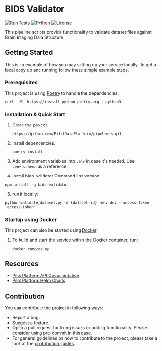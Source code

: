 # BIDS Validator

[![Run Tests](https://github.com/PilotDataPlatform/pipelines/actions/workflows/run-tests-bids-validator.yml/badge.svg?branch=develop)](https://github.com/PilotDataPlatform/pipelines/actions/workflows/run-tests-bids-validator.yml)
[![Python](https://img.shields.io/badge/python-3.9-brightgreen.svg)](https://www.python.org/)
[![License](https://img.shields.io/badge/license-AGPL_v3-blue.svg)](https://www.gnu.org/licenses/agpl-3.0)

This pipeline scripts provide functionality to validate dataset files against Brain Imaging Data Structure

## Getting Started

This is an example of how you may setting up your service locally. To get a local copy up and running follow these simple example steps.

### Prerequisites

This project is using [Poetry](https://python-poetry.org/docs/#installation) to handle the dependencies.

    curl -sSL https://install.python-poetry.org | python3 -

### Installation & Quick Start

1. Clone the project.

       https://github.com/PilotDataPlatform/pipelines.git

2. Install dependencies.

       poetry install

3. Add environment variables into `.env` in case it's needed. Use `.env.schema` as a reference.

4. install bids-validator Command line version
 ```
 npm install -g bids-validator
 ```

5. run it locally:
 ```
 python validate_dataset.py -d {dataset-id} -env dev --access-token 'access-token'
 ```



### Startup using Docker

This project can also be started using [Docker](https://www.docker.com/get-started/).

1. To build and start the service within the Docker container, run:

       docker compose up

## Resources

* [Pilot Platform API Documentation](https://pilotdataplatform.github.io/api-docs/)
* [Pilot Platform Helm Charts](https://github.com/PilotDataPlatform/helm-charts/)

## Contribution

You can contribute the project in following ways:

* Report a bug.
* Suggest a feature.
* Open a pull request for fixing issues or adding functionality. Please consider
  using [pre-commit](https://pre-commit.com) in this case.
* For general guidelines on how to contribute to the project, please take a look at the [contribution guides](CONTRIBUTING.md).

